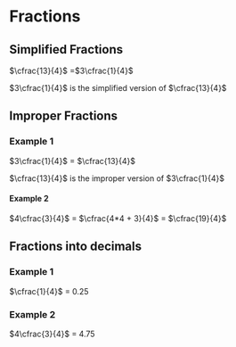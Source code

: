 # Fractions

## Simplified Fractions

$\cfrac{13}{4}$ =$3\cfrac{1}{4}$

$3\cfrac{1}{4}$ is the simplified version of $\cfrac{13}{4}$

## Improper Fractions

### Example 1
$3\cfrac{1}{4}$ = $\cfrac{13}{4}$

$\cfrac{13}{4}$ is the improper version of $3\cfrac{1}{4}$

#### Example 2

$4\cfrac{3}{4}$ = $\cfrac{4*4 + 3}{4}$ = $\cfrac{19}{4}$

## Fractions into decimals
 
### Example 1
$\cfrac{1}{4}$ = 0.25

### Example 2

$4\cfrac{3}{4}$ = 4.75